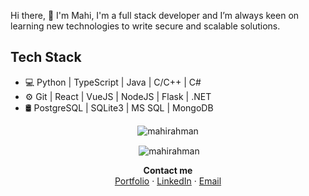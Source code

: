 Hi there, 👋
I'm Mahi, I'm a full stack developer and I’m always keen on learning new technologies to write secure and scalable solutions.

## Tech Stack

* 💻 Python | TypeScript | Java | C/C++ | C#
* ⚙️ Git | React | VueJS | NodeJS | Flask | .NET
* 🛢️ PostgreSQL | SQLite3 | MS SQL | MongoDB

<p align=center><img align="center" src="https://github-readme-stats.vercel.app/api/top-langs/?username=mahirahman&layout=compact" alt="mahirahman" /></p>
<p align=center>&nbsp;<img align="center" src="https://github-readme-stats.vercel.app/api?username=mahirahman&show_icons=true" alt="mahirahman" /></p>

<p align=center><b>Contact me</b><br>
<a href="http://mahirahman.github.io">Portfolio</a> · <a href="https://www.linkedin.com/in/mahirahman">LinkedIn</a> · <a href="mailto:mahi.rahman@gmx.us">Email</a></p>
